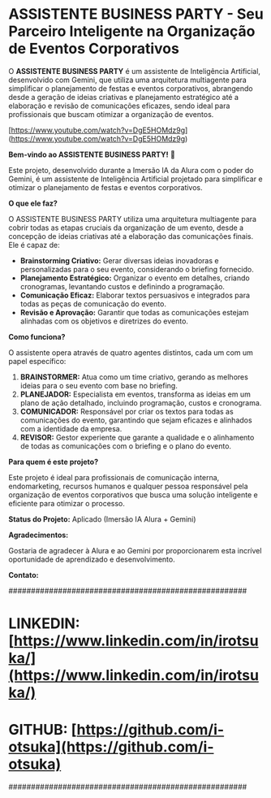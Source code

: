 # ASSISTENTE BUSINESS PARTY - Seu Parceiro Inteligente na Organização de Eventos Corporativos

O **ASSISTENTE BUSINESS PARTY** é um assistente de Inteligência Artificial, desenvolvido com Gemini, que utiliza uma arquitetura multiagente para simplificar o planejamento de festas e eventos corporativos, abrangendo desde a geração de ideias criativas e planejamento estratégico até a elaboração e revisão de comunicações eficazes, sendo ideal para profissionais que buscam otimizar a organização de eventos.

[https://www.youtube.com/watch?v=DgE5HOMdz9g] (https://www.youtube.com/watch?v=DgE5HOMdz9g)

**Bem-vindo ao ASSISTENTE BUSINESS PARTY!** 🎉

Este projeto, desenvolvido durante a Imersão IA da Alura com o poder do Gemini, é um assistente de Inteligência Artificial projetado para simplificar e otimizar o planejamento de festas e eventos corporativos.

**O que ele faz?**

O ASSISTENTE BUSINESS PARTY utiliza uma arquitetura multiagente para cobrir todas as etapas cruciais da organização de um evento, desde a concepção de ideias criativas até a elaboração das comunicações finais. Ele é capaz de:

* **Brainstorming Criativo:** Gerar diversas ideias inovadoras e personalizadas para o seu evento, considerando o briefing fornecido.
* **Planejamento Estratégico:** Organizar o evento em detalhes, criando cronogramas, levantando custos e definindo a programação.
* **Comunicação Eficaz:** Elaborar textos persuasivos e integrados para todas as peças de comunicação do evento.
* **Revisão e Aprovação:** Garantir que todas as comunicações estejam alinhadas com os objetivos e diretrizes do evento.

**Como funciona?**

O assistente opera através de quatro agentes distintos, cada um com um papel específico:

1.  **BRAINSTORMER:** Atua como um time criativo, gerando as melhores ideias para o seu evento com base no briefing.
2.  **PLANEJADOR:** Especialista em eventos, transforma as ideias em um plano de ação detalhado, incluindo programação, custos e cronograma.
3.  **COMUNICADOR:** Responsável por criar os textos para todas as comunicações do evento, garantindo que sejam eficazes e alinhados com a identidade da empresa.
4.  **REVISOR:** Gestor experiente que garante a qualidade e o alinhamento de todas as comunicações com o briefing e o plano do evento.

**Para quem é este projeto?**

Este projeto é ideal para profissionais de comunicação interna, endomarketing, recursos humanos e qualquer pessoa responsável pela organização de eventos corporativos que busca uma solução inteligente e eficiente para otimizar o processo.

**Status do Projeto:** Aplicado (Imersão IA Alura + Gemini)

**Agradecimentos:**

Gostaria de agradecer à Alura e ao Gemini por proporcionarem esta incrível oportunidade de aprendizado e desenvolvimento.

**Contato:**

#####################################################
#    LINKEDIN:[https://www.linkedin.com/in/irotsuka/](https://www.linkedin.com/in/irotsuka/) #
#    GITHUB: [https://github.com/i-otsuka](https://github.com/i-otsuka)             #
#####################################################

